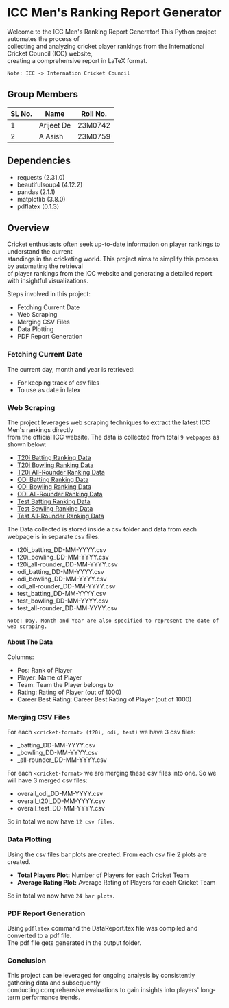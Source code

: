 # ICC Men's Ranking Report Generator

Welcome to the ICC Men's Ranking Report Generator! This Python project automates the process of  
collecting and analyzing cricket player rankings from the International Cricket Council (ICC) website,   
creating a comprehensive report in LaTeX format.

`Note: ICC -> Internation Cricket Council`

## Group Members
| SL No. | Name       | Roll No. |
|--------|------------|----------|
| 1      | Arijeet De | 23M0742  |
| 2      | A Asish    | 23M0759  |

## Dependencies

- requests (2.31.0)
- beautifulsoup4 (4.12.2)
- pandas (2.1.1)
- matplotlib (3.8.0)
- pdflatex (0.1.3)

## Overview
Cricket enthusiasts often seek up-to-date information on player rankings to understand the current   
standings in the cricketing world. This project aims to simplify this process by automating the retrieval   
of player rankings from the ICC website and generating a detailed report with insightful visualizations.

Steps involved in this project:
- Fetching Current Date
- Web Scraping
- Merging CSV Files
- Data Plotting
- PDF Report Generation

### Fetching Current Date

The current day, month and year is retrieved: 
- For keeping track of csv files
- To use as date in latex

### Web Scraping
The project leverages web scraping techniques to extract the latest ICC Men's rankings directly   
from the official ICC website. The data is collected from total `9 webpages` as shown below:
- [T20i Batting Ranking Data](https://www.icc-cricket.com/rankings/mens/player-rankings/t20i/batting)
- [T20i Bowling Ranking Data](https://www.icc-cricket.com/rankings/mens/player-rankings/t20i/bowling)
- [T20i All-Rounder Ranking Data](https://www.icc-cricket.com/rankings/mens/player-rankings/t20i/all-rounder)
- [ODI Batting Ranking Data](https://www.icc-cricket.com/rankings/mens/player-rankings/odi/batting)
- [ODI Bowling Ranking Data](https://www.icc-cricket.com/rankings/mens/player-rankings/odi/bowling)
- [ODI All-Rounder Ranking Data](https://www.icc-cricket.com/rankings/mens/player-rankings/odi/all-rounder)
- [Test Batting Ranking Data](https://www.icc-cricket.com/rankings/mens/player-rankings/test/batting)
- [Test Bowling Ranking Data](https://www.icc-cricket.com/rankings/mens/player-rankings/test/bowling)
- [Test All-Rounder Ranking Data](https://www.icc-cricket.com/rankings/mens/player-rankings/test/all-rounder)

The Data collected is stored inside a csv folder and data from each webpage is in separate csv files.
- t20i_batting_DD-MM-YYYY.csv
- t20i_bowling_DD-MM-YYYY.csv
- t20i_all-rounder_DD-MM-YYYY.csv
- odi_batting_DD-MM-YYYY.csv
- odi_bowling_DD-MM-YYYY.csv
- odi_all-rounder_DD-MM-YYYY.csv
- test_batting_DD-MM-YYYY.csv
- test_bowling_DD-MM-YYYY.csv
- test_all-rounder_DD-MM-YYYY.csv

`Note: Day, Month and Year are also specified to represent the date of web scraping.`

#### About The Data

Columns:
* Pos: Rank of Player
* Player: Name of Player
* Team: Team the Player belongs to
* Rating: Rating of Player (out of 1000)
* Career Best Rating: Career Best Rating of Player (out of 1000)


### Merging CSV Files
For each `<cricket-format> (t20i, odi, test)` we have 3 csv files:
- <cricket-format>_batting_DD-MM-YYYY.csv
- <cricket-format>_bowling_DD-MM-YYYY.csv
- <cricket-format>_all-rounder_DD-MM-YYYY.csv

For each `<cricket-format>` we are merging these csv files into one. So we will have 3 merged csv files:
- overall_odi_DD-MM-YYYY.csv
- overall_t20i_DD-MM-YYYY.csv
- overall_test_DD-MM-YYYY.csv

So in total we now have `12 csv files`.


### Data Plotting
Using the csv files bar plots are created. From each csv file 2 plots are created.

* **Total Players Plot:** Number of Players for each Cricket Team
* **Average Rating Plot:** Average Rating of Players for each Cricket Team

So in total we now have `24 bar plots`.


### PDF Report Generation
Using `pdflatex` command the DataReport.tex file was compiled and converted to a pdf file.  
The pdf file gets generated in the output folder.

### Conclusion
This project can be leveraged for ongoing analysis by consistently gathering data and subsequently   
conducting comprehensive evaluations to gain insights into players' long-term performance trends.
